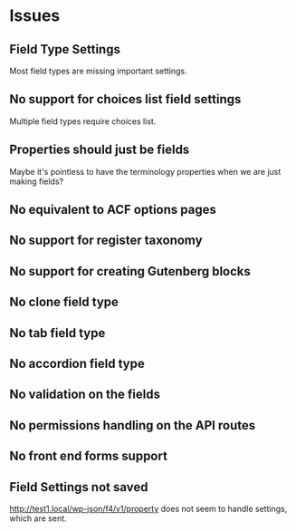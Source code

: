 # Issues 

## Field Type Settings

Most field types are missing important settings. 

## No support for choices list field settings

Multiple field types require choices list.

## Properties should just be fields

Maybe it's pointless to have the terminology properties when we are just making fields?

## No equivalent to ACF options pages

## No support for register taxonomy

## No support for creating Gutenberg blocks

## No clone field type

## No tab field type

## No accordion field type

## No validation on the fields

## No permissions handling on the API routes

## No front end forms support

## Field Settings not saved 

http://test1.local/wp-json/f4/v1/property does not seem to handle settings, which are sent.